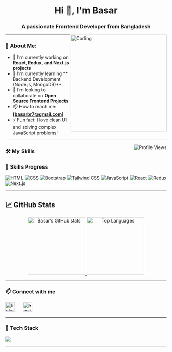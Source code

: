 <!-- Animated Image / Banner -->
<h1 align="center">Hi 👋, I'm Basar</h1>
<h3 align="center">A passionate Frontend Developer from Bangladesh</h3>

<img align="right" alt="Coding" width="300" src="https://media.giphy.com/media/qgQUggAC3Pfv687qPC/giphy.gif" />




---

### 🌟 About Me:
- 🔭 I’m currently working on **React, Redux, and Next.js projects**
- 🌱 I’m currently learning ** Backend Development (Node.js, MongoDB)**
- 👯 I’m looking to collaborate on **Open Source Frontend Projects**
- 📫 How to reach me: **[basarbr7@gmail.com]**
- ⚡ Fun fact: I love clean UI and solving complex JavaScript problems!

---

  <img align="right" src="https://komarev.com/ghpvc/?username=basarbr7&label=Profile%20views&color=0e75b6&style=for-the-badge" alt="Profile Views" />

### 🛠️ My Skills

### 🚀 Skills Progress

![HTML](https://img.shields.io/badge/HTML-95%25-orange)
![CSS](https://img.shields.io/badge/CSS-75%25-blue)
![Bootstrap](https://img.shields.io/badge/Bootstrap-70%25-purple)
![Tailwind CSS](https://img.shields.io/badge/Tailwind-70%25-teal)
![JavaScript](https://img.shields.io/badge/JavaScript-50%25-yellow)
![React](https://img.shields.io/badge/React-45%25-lightblue)
![Redux](https://img.shields.io/badge/Redux-40%25-violet)
![Next.js](https://img.shields.io/badge/Next.js-30%25-black)

---


## 📈 GitHub Stats

<p align="center">
  <a href="https://github.com/basarbr7">
    <img height="180em" src="https://github-readme-stats.vercel.app/api?username=basarbr7&show_icons=true&theme=radical" alt="Basar's GitHub stats"/>
  </a>
  <a href="https://github.com/basarbr7">
    <img height="180em" src="https://github-readme-stats.vercel.app/api/top-langs/?username=basarbr7&layout=compact&theme=radical" alt="Top Languages"/>
  </a>
</p>


---

### 📫 Connect with me
<p align="left">
  <a href="https://www.linkedin.com/in/md-abul-basar-398651193" target="_blank">
    <img src="https://cdn-icons-png.flaticon.com/512/174/174857.png" alt="linkedin" height="30" width="30" />
  </a>
  &nbsp;&nbsp;&nbsp;&nbsp;
  <a href="mailto:basarbr7@gmail.com" target="_blank">
    <img src="https://cdn-icons-png.flaticon.com/512/732/732200.png" alt="email" height="30" width="30" />
  </a>
</p>


---

### 🧠 Tech Stack
<p align="left">
  <img src="https://skillicons.dev/icons?i=html,css,bootstrap,tailwind,js,react,redux,nextjs,git,github,vscode" />
</p>

---
